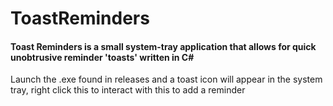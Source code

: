 # ToastReminders
 
#### Toast Reminders is a small system-tray application that allows for quick unobtrusive reminder 'toasts' written in C#
Launch the .exe found in releases and a toast icon will appear in the system tray, right click this to interact with this to add a reminder
